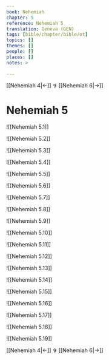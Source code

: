 ```yaml
---
book: Nehemiah
chapter: 5
reference: Nehemiah 5
translation: Geneva (GEN)
tags: [bible/chapter/bible/ot]
topics: []
themes: []
people: []
places: []
notes: >
  
---
```


[[Nehemiah 4|<-]] ✞ [[Nehemiah 6|->]]

# Nehemiah 5

![[Nehemiah 5.1]]

![[Nehemiah 5.2]]

![[Nehemiah 5.3]]

![[Nehemiah 5.4]]

![[Nehemiah 5.5]]

![[Nehemiah 5.6]]

![[Nehemiah 5.7]]

![[Nehemiah 5.8]]

![[Nehemiah 5.9]]

![[Nehemiah 5.10]]

![[Nehemiah 5.11]]

![[Nehemiah 5.12]]

![[Nehemiah 5.13]]

![[Nehemiah 5.14]]

![[Nehemiah 5.15]]

![[Nehemiah 5.16]]

![[Nehemiah 5.17]]

![[Nehemiah 5.18]]

![[Nehemiah 5.19]]

[[Nehemiah 4|<-]] ✞ [[Nehemiah 6|->]]
